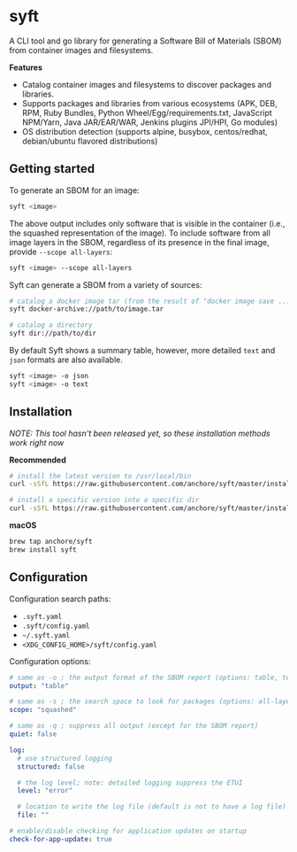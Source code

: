 # syft

A CLI tool and go library for generating a Software Bill of Materials (SBOM) from container images and filesystems.

[//]: # (TODO: add example gif here)

**Features**
- Catalog container images and filesystems to discover packages and libraries.
- Supports packages and libraries from various ecosystems (APK, DEB, RPM, Ruby Bundles, Python Wheel/Egg/requirements.txt, JavaScript NPM/Yarn, Java JAR/EAR/WAR, Jenkins plugins JPI/HPI, Go modules)
- OS distribution detection (supports alpine, busybox, centos/redhat, debian/ubuntu flavored distributions)

## Getting started

To generate an SBOM for an image:
```bash
syft <image>
```

The above output includes only software that is visible in the container (i.e., the squashed representation of the image).
To include software from all image layers in the SBOM, regardless of its presence in the final image, provide `--scope all-layers`:

```bash
syft <image> --scope all-layers
```

Syft can generate a SBOM from a variety of sources:
```bash
# catalog a docker image tar (from the result of "docker image save ... -o image.tar" command)
syft docker-archive://path/to/image.tar

# catalog a directory
syft dir://path/to/dir
```

By default Syft shows a summary table, however, more detailed `text` and `json` formats are also available.
```bash
syft <image> -o json
syft <image> -o text
```

## Installation

*NOTE: This tool hasn't been released yet, so these installation methods work right now*

**Recommended**
```bash
# install the latest version to /usr/local/bin
curl -sSfL https://raw.githubusercontent.com/anchore/syft/master/install.sh | sh -s -- -b /usr/local/bin

# install a specific version into a specific dir
curl -sSfL https://raw.githubusercontent.com/anchore/syft/master/install.sh | sh -s <RELEASE_VERSION> -b <SOME_BIN_PATH>
```

**macOS**
```bash
brew tap anchore/syft
brew install syft
```

## Configuration

Configuration search paths:

- `.syft.yaml`
- `.syft/config.yaml`
- `~/.syft.yaml`
- `<XDG_CONFIG_HOME>/syft/config.yaml`

Configuration options:

```yaml
# same as -o ; the output format of the SBOM report (options: table, text, json)
output: "table"

# same as -s ; the search space to look for packages (options: all-layers, squashed)
scope: "squashed"

# same as -q ; suppress all output (except for the SBOM report)
quiet: false

log:
  # use structured logging
  structured: false

  # the log level; note: detailed logging suppress the ETUI
  level: "error"

  # location to write the log file (default is not to have a log file)
  file: ""

# enable/disable checking for application updates on startup
check-for-app-update: true
```
